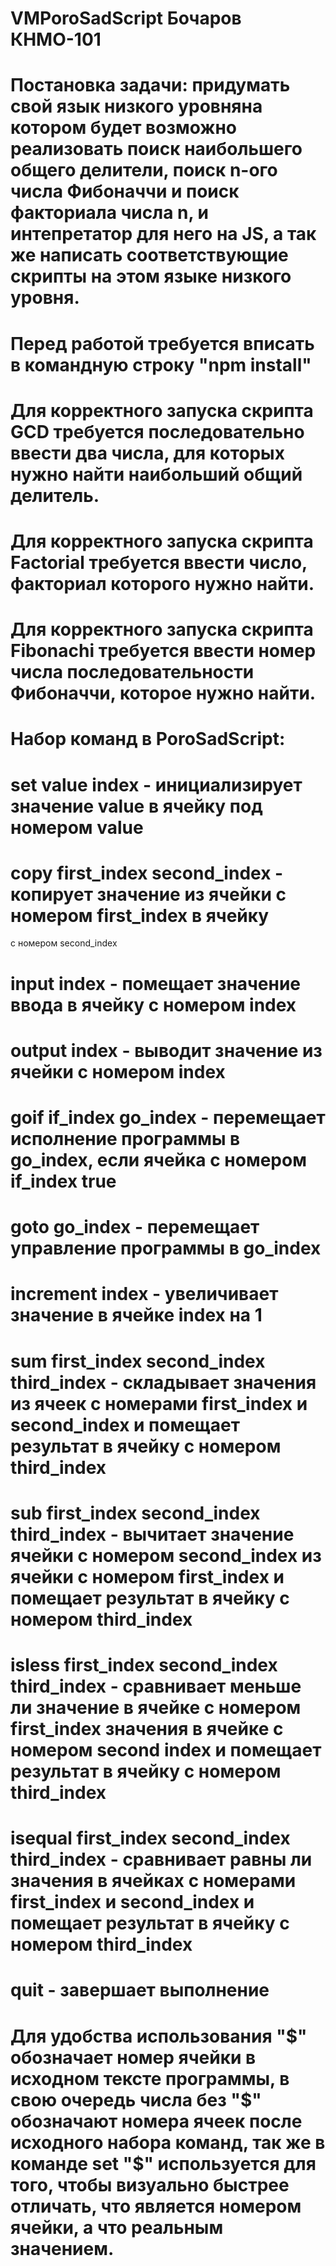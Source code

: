 # VMPoroSadScript Бочаров КНМО-101
# Постановка задачи: придумать свой язык низкого уровняна котором будет возможно реализовать поиск наибольшего общего делители, поиск n-ого числа Фибоначчи и поиск факториала числа n, и интепретатор для него на JS, а так же написать соответствующие скрипты на этом языке низкого уровня.
# Перед работой требуется вписать в командную строку "npm install"
# Для корректного запуска скрипта GCD требуется последовательно ввести два числа, для которых нужно найти наибольший общий делитель.
# Для корректного запуска скрипта Factorial требуется ввести число, факториал которого нужно найти.
# Для корректного запуска скрипта Fibonachi требуется ввести номер числа последовательности Фибоначчи, которое нужно найти.
# Набор команд в PoroSadScript:
# set value index - инициализирует значение value в ячейку под номером value
# copy first_index second_index - копирует значение из ячейки с номером first_index в ячейку
с номером second_index
# input index - помещает значение ввода в ячейку с номером index
# output index - выводит значение из ячейки с номером index
# goif if_index go_index - перемещает исполнение программы в go_index, если ячейка с номером if_index true
# goto go_index - перемещает управление программы в go_index
# increment index - увеличивает значение в ячейке index на 1
# sum first_index second_index third_index - складывает значения из ячеек с номерами first_index и second_index и помещает результат в ячейку с номером third_index
# sub first_index second_index third_index - вычитает значение ячейки с номером second_index из ячейки с номером first_index и помещает результат в ячейку с номером third_index
# isless first_index second_index third_index - сравнивает меньше ли значение в ячейке с номером first_index значения в ячейке с номером second index и помещает результат в ячейку с номером third_index
# isequal first_index second_index third_index - сравнивает равны ли значения в ячейках с номерами first_index и second_index и помещает результат в ячейку с номером third_index
# quit - завершает выполнение
# Для удобства использования "$" обозначает номер ячейки в исходном тексте программы, в свою очередь числа без "$" обозначают номера ячеек после исходного набора команд, так же в команде set "$" используется для того, чтобы визуально быстрее отличать, что является номером ячейки, а что реальным значением.
